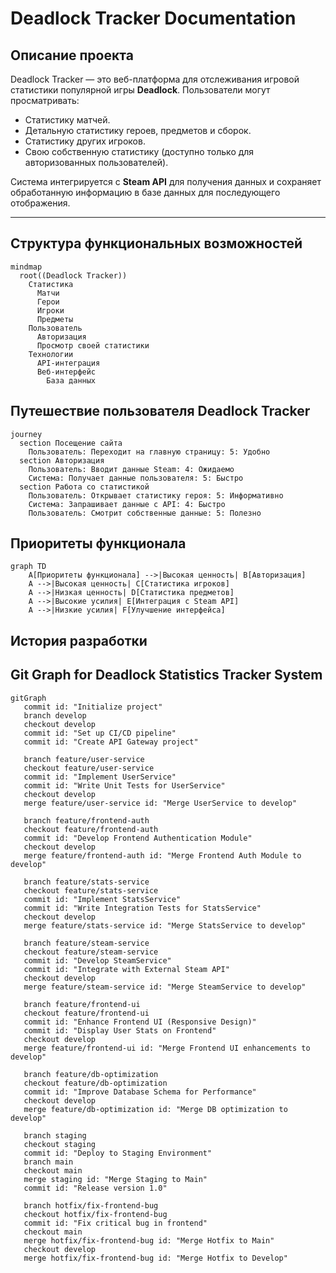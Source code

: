 # Deadlock Tracker Documentation

## Описание проекта

Deadlock Tracker — это веб-платформа для отслеживания игровой статистики популярной игры **Deadlock**. Пользователи могут просматривать:
- Статистику матчей.
- Детальную статистику героев, предметов и сборок.
- Статистику других игроков.
- Свою собственную статистику (доступно только для авторизованных пользователей).

Система интегрируется с **Steam API** для получения данных и сохраняет обработанную информацию в базе данных для последующего отображения.

---

## Структура функциональных возможностей

```mermaid
mindmap
  root((Deadlock Tracker))
    Статистика
      Матчи
      Герои
      Игроки
      Предметы
    Пользователь
      Авторизация
      Просмотр своей статистики
    Технологии
      API-интеграция
      Веб-интерфейс
        База данных
```
## Путешествие пользователя Deadlock Tracker
```mermaid
journey
  section Посещение сайта
    Пользователь: Переходит на главную страницу: 5: Удобно
  section Авторизация
    Пользователь: Вводит данные Steam: 4: Ожидаемо
    Система: Получает данные пользователя: 5: Быстро
  section Работа со статистикой
    Пользователь: Открывает статистику героя: 5: Информативно
    Система: Запрашивает данные с API: 4: Быстро
    Пользователь: Смотрит собственные данные: 5: Полезно
```
## Приоритеты функционала
```mermaid
graph TD
    A[Приоритеты функционала] -->|Высокая ценность| B[Авторизация]
    A -->|Высокая ценность| C[Статистика игроков]
    A -->|Низкая ценность| D[Статистика предметов]
    A -->|Высокие усилия| E[Интеграция с Steam API]
    A -->|Низкие усилия| F[Улучшение интерфейса]
```
## История разработки
## Git Graph for Deadlock Statistics Tracker System

```mermaid
gitGraph
   commit id: "Initialize project"
   branch develop
   checkout develop
   commit id: "Set up CI/CD pipeline"
   commit id: "Create API Gateway project"

   branch feature/user-service
   checkout feature/user-service
   commit id: "Implement UserService"
   commit id: "Write Unit Tests for UserService"
   checkout develop
   merge feature/user-service id: "Merge UserService to develop"

   branch feature/frontend-auth
   checkout feature/frontend-auth
   commit id: "Develop Frontend Authentication Module"
   checkout develop
   merge feature/frontend-auth id: "Merge Frontend Auth Module to develop"

   branch feature/stats-service
   checkout feature/stats-service
   commit id: "Implement StatsService"
   commit id: "Write Integration Tests for StatsService"
   checkout develop
   merge feature/stats-service id: "Merge StatsService to develop"

   branch feature/steam-service
   checkout feature/steam-service
   commit id: "Develop SteamService"
   commit id: "Integrate with External Steam API"
   checkout develop
   merge feature/steam-service id: "Merge SteamService to develop"

   branch feature/frontend-ui
   checkout feature/frontend-ui
   commit id: "Enhance Frontend UI (Responsive Design)"
   commit id: "Display User Stats on Frontend"
   checkout develop
   merge feature/frontend-ui id: "Merge Frontend UI enhancements to develop"

   branch feature/db-optimization
   checkout feature/db-optimization
   commit id: "Improve Database Schema for Performance"
   checkout develop
   merge feature/db-optimization id: "Merge DB optimization to develop"

   branch staging
   checkout staging
   commit id: "Deploy to Staging Environment"
   branch main
   checkout main
   merge staging id: "Merge Staging to Main"
   commit id: "Release version 1.0"

   branch hotfix/fix-frontend-bug
   checkout hotfix/fix-frontend-bug
   commit id: "Fix critical bug in frontend"
   checkout main
   merge hotfix/fix-frontend-bug id: "Merge Hotfix to Main"
   checkout develop
   merge hotfix/fix-frontend-bug id: "Merge Hotfix to Develop"

```
